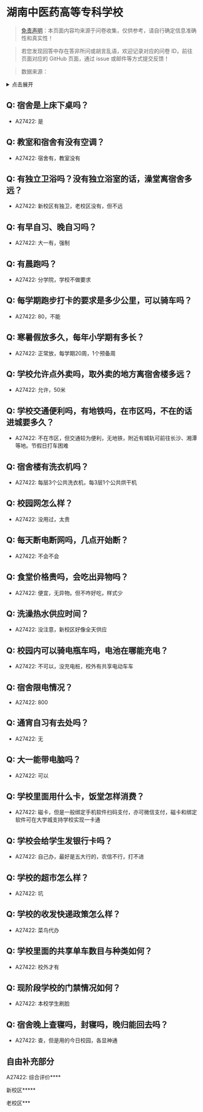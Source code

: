 # 湖南中医药高等专科学校

> [免责声明](https://colleges.chat/#_3)：本页面内容均来源于问卷收集，仅供参考，请自行确定信息准确性和真实性！

> 若您发现回答中存在答非所问或胡言乱语，欢迎记录对应的问卷 ID，前往页面对应的 GitHub 页面，通过 issue 或邮件等方式提交反馈！

> 数据来源：

<details><summary>点击展开</summary>
<ul>
<li>A27422: 匿名 (2025 年 01 月)</li>
</ul>
</details>

## Q: 宿舍是上床下桌吗？

- A27422: 是

## Q: 教室和宿舍有没有空调？

- A27422: 宿舍有，教室没有

## Q: 有独立卫浴吗？没有独立浴室的话，澡堂离宿舍多远？

- A27422: 新校区有独卫，老校区没有，但不远

## Q: 有早自习、晚自习吗？

- A27422: 大一有，强制

## Q: 有晨跑吗？

- A27422: 分学院，学校不做要求

## Q: 每学期跑步打卡的要求是多少公里，可以骑车吗？

- A27422: 80，不能

## Q: 寒暑假放多久，每年小学期有多长？

- A27422: 正常放，每学期20周，1个预备周

## Q: 学校允许点外卖吗，取外卖的地方离宿舍楼多远？

- A27422: 允许，50米

## Q: 学校交通便利吗，有地铁吗，在市区吗，不在的话进城要多久？

- A27422: 不在市区，但交通较为便利，无地铁，附近有城轨可前往长沙、湘潭等地。节假日打车困难

## Q: 宿舍楼有洗衣机吗？

- A27422: 每层3个公共洗衣机，每3层1个公共烘干机

## Q: 校园网怎么样？

- A27422: 没用过，太贵

## Q: 每天断电断网吗，几点开始断？

- A27422: 不会不会

## Q: 食堂价格贵吗，会吃出异物吗？

- A27422: 便宜，无异物。但不咋好吃，样式少

## Q: 洗澡热水供应时间？

- A27422: 没注意，新校区好像全天供应

## Q: 校园内可以骑电瓶车吗，电池在哪能充电？

- A27422: 不可以，没充电桩，校外有共享电动车车

## Q: 宿舍限电情况？

- A27422: 800

## Q: 通宵自习有去处吗？

- A27422: 无

## Q: 大一能带电脑吗？

- A27422: 可以

## Q: 学校里面用什么卡，饭堂怎样消费？

- A27422: 磁卡，但是一般绑定手机软件扫码支付，亦可微信支付，磁卡和绑定软件可在大学城支持学校实现一卡通

## Q: 学校会给学生发银行卡吗？

- A27422: 自己办，最好是五大行的，农信不行，打不进

## Q: 学校的超市怎么样？

- A27422: 坑

## Q: 学校的收发快递政策怎么样？

- A27422: 菜鸟代办

## Q: 学校里面的共享单车数目与种类如何？

- A27422: 校外才有

## Q: 现阶段学校的门禁情况如何？

- A27422: 本校学生刷脸

## Q: 宿舍晚上查寝吗，封寝吗，晚归能回去吗？

- A27422: 查，但是用的今日校园，各显神通

## 自由补充部分

A27422: 综合评价\*\*\*\*

新校区\*\*\*\*\*

老校区\*\*\*